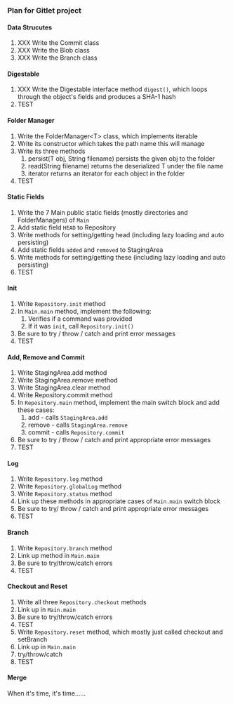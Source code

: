 ### Plan for Gitlet project

#### Data Strucutes

1. XXX Write the Commit class
2. XXX Write the Blob class
3. XXX Write the Branch class

#### Digestable

1. XXX Write the Digestable interface method `digest()`, which loops through the object's fields and produces a SHA-1 hash
2. TEST

#### Folder Manager

1. Write the FolderManager\<T> class, which implements iterable 
2. Write its constructor which takes the path name this will manage
3. Write its three methods
   1. persist(T obj, String filename) persists the given obj to the folder 
   2. read(String filename) returns the deserialized T under the file name
   3. iterator returns an iterator for each object in the folder
4. TEST

#### Static Fields

1. Write the 7 Main public static fields (mostly directories and FolderManagers) of `Main`
2. Add static field `HEAD` to Repository
3. Write methods for setting/getting head (including lazy loading and auto persisting)
4. Add static fields `added` and `removed` to StagingArea
5. Write methods for setting/getting these (including lazy loading and auto persisting)
6. TEST

#### Init 

1. Write `Repository.init` method
2. In `Main.main` method, implement the following:
   1. Verifies if a command was provided
   2. If it was `init`, call `Repository.init()`
3. Be sure to try / throw / catch and print error messages
4. TEST

#### Add, Remove and Commit

1. Write StagingArea.add method
2. Write StagingArea.remove method
3. Write StagingArea.clear method
4. Write Repository.commit method
5. In `Repository.main` method, implement the main switch block and add these cases:
   1. add - calls `StagingArea.add`
   2. remove - calls `StagingArea.remove`
   3. commit - calls `Repository.commit`
6. Be sure to try / throw / catch and print appropriate error messages
7. TEST

#### Log

1. Write `Repository.log` method
2. Write `Repository.globalLog` method
3. Write `Repository.status` method
4. Link up these methods in appropriate cases of `Main.main` switch block
5. Be sure to try/ throw / catch and print appropriate error messages
6. TEST

#### Branch

1. Write `Repository.branch` method
2. Link up method in `Main.main`
3. Be sure to try/throw/catch errors
4. TEST

#### Checkout and Reset

1. Write all three `Repository.checkout` methods
2. Link up in `Main.main`
3. Be sure to try/throw/catch errors
4. TEST
5. Write `Repository.reset` method, which mostly just called checkout and setBranch
6. Link up in `Main.main`
7. try/throw/catch
8. TEST

#### Merge

When it's time, it's time......